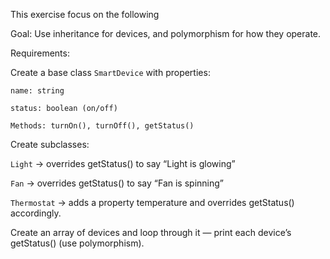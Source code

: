 This exercise focus on the following

Goal: Use inheritance for devices, and polymorphism for how they operate.

Requirements:

Create a base class `SmartDevice` with properties:

`name: string`

`status: boolean (on/off)`

`Methods: turnOn(), turnOff(), getStatus()`

Create subclasses:

`Light` → overrides getStatus() to say “Light is glowing”

`Fan` → overrides getStatus() to say “Fan is spinning”

`Thermostat` → adds a property temperature and overrides getStatus() accordingly.

Create an array of devices and loop through it — print each device’s getStatus() (use polymorphism).